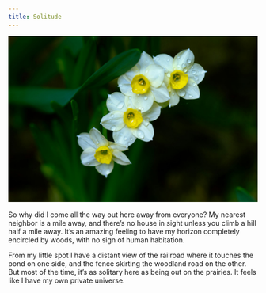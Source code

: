 ```yaml
---
title: Solitude
---
```


![Narcissus flowers](/images/narcissus.jpg)

So why did I come all the way out here away from everyone? My nearest neighbor is a mile away, and there’s no house in sight unless you climb a hill half a mile away. It’s an amazing feeling to have my horizon completely encircled by woods, with no sign of human habitation.

From my little spot I have a distant view of the railroad where it touches the pond on one side, and the fence skirting the woodland road on the other. But most of the time, it’s as solitary here as being out on the prairies. It feels like I have my own private universe.
